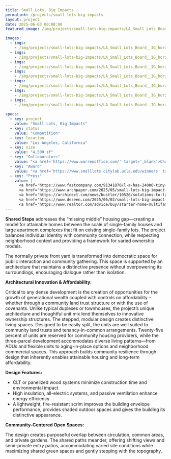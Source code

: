 ```yaml
---
title: Small Lots, Big Impacts
permalink: /projects/small-lots-big-impacts
layout: project
date: 2025-06-03 00:00:00
featured_image: /img/projects/small-lots-big-impacts/LA_Small_Lots_Board__IG_horz2_w775.jpg

images:
  - imgs:
    - /img/projects/small-lots-big-impacts/LA_Small_Lots_Board__IG_horz1_w1500.jpg
  - imgs:
    - /img/projects/small-lots-big-impacts/LA_Small_Lots_Board__IG_horz2_w1500.jpg
  - imgs:
    - /img/projects/small-lots-big-impacts/LA_Small_Lots_Board__IG_horz3_w1500.jpg
  - imgs:
    - /img/projects/small-lots-big-impacts/LA_Small_Lots_Board__IG_horz4_w1500.jpg
  - imgs:
    - /img/projects/small-lots-big-impacts/LA_Small_Lots_Board__IG_horz5_w1500.jpg
  - imgs:
    - /img/projects/small-lots-big-impacts/LA_Small_Lots_Board__IG_horz6_w1500.jpg
  - imgs:
    - /img/projects/small-lots-big-impacts/LA_Small_Lots_Board__IG_horz7_w1500.jpg
  
specs:
  - key: project
    value: "Small Lots, Big Impacts"
  - key: status
    value: "Competition"
  - key: location
    value: "Los Angeles, California"
  - key: size
    value: "4,500 sf"
  - key: "Collaborators"
    value: "<a href='https://www.warrenoffice.com/' target='_blank'>Christopher Warren<br/>(Warren Office of Research &amp; Design)</a>"
  - key: "Award"
    value: "<a href='https://www.smalllots.citylab.ucla.edu/winners' target='_blank'>CityLAB Design Competition winner</a>"
  - key: "Press"
    value: |
      <a href='https://www.fastcompany.com/91341870/l-a-has-24000-tiny-vacant-lots-across-the-city-these-designs-show-creative-ways-to-use-them-for-housing' target='_blank'>Fast Company</a><br/>
      <a href='https://www.archpaper.com/2025/05/small-lots-big-impact-competition-winners/' target='_blank'>The Architect’s Newspaper</a><br/>
      <a href='https://archinect.com/news/bustler/10526/solutions-to-la-housing-crisis-honored-at-small-lots-big-impacts-competition' target='_blank'>Archinect</a><br/>
      <a href='https://www.dezeen.com/2025/06/02/small-lots-big-impact-los-angeles-housing-crisis-competition/' target='_blank'>Dezeen</a><br/>
      <a href='https://www.realtor.com/advice/buy/starter-home-multifamily-los-angeles/' target='_blank'>Realtor.com</a>
---
```


**Shared Steps** addresses the “missing middle” housing gap—creating a model for attainable homes between the scale of single-family houses and large apartment complexes that fit on existing single-family lots. The project balances individual identity with community connection, while respecting neighborhood context and providing a framework for varied ownership models.

The normally private front yard is transformed into democratic space for public interaction and community gathering. This space is supported by an architecture that maintains a distinctive presence without overpowering its surroundings, encouraging dialogue rather than isolation.

**Architectural Innovation & Affordability:**

Critical to any dense development is the creation of opportunities for the growth of generational wealth coupled with controls on affordability – whether through a community land trust structure or with the use of covenants. Unlike typical duplexes or townhouses, the project’s unique architecture and thoughtful unit mix lend themselves to innovative ownership structures. The stepped, modular design creates distinctive living spaces. Designed to be easily split, the units are well suited to community land trusts and tenancy-in-common arrangements. Twenty-five percent of units are reserved for community housing providers, while the three-parcel development accommodates diverse living patterns—from ADUs and flexible units to aging-in-place options and neighborhood commercial spaces. This approach builds community resilience through design that inherently enables attainable housing and long-term affordability.

**Design Features:**

- CLT or panelized wood systems minimize construction time and environmental impact
- High insulation, all-electric systems, and passive ventilation enhance energy efficiency
- A lightweight, fire-resistant scrim improves the building envelope performance, provides shaded outdoor spaces and gives the building its distinctive appearance.

**Community-Centered Open Spaces:**

The design creates purposeful overlap between circulation, common areas, and private gardens. The shared paths meander, offering shifting views and semi-private entry patios, accommodating varied site conditions while maximizing shared green spaces and gently stepping with the topography.
